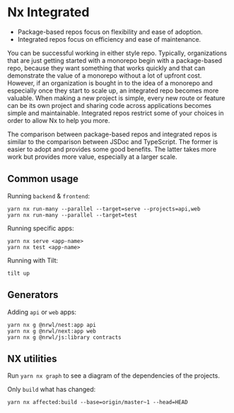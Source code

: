 # Nx Integrated

- Package-based repos focus on flexibility and ease of adoption. 
- Integrated repos focus on efficiency and ease of maintenance.

You can be successful working in either style repo. Typically, organizations that are just getting started with a monorepo begin with a package-based repo, because they want something that works quickly and that can demonstrate the value of a monorepo without a lot of upfront cost. However, if an organization is bought in to the idea of a monorepo and especially once they start to scale up, an integrated repo becomes more valuable. When making a new project is simple, every new route or feature can be its own project and sharing code across applications becomes simple and maintainable. Integrated repos restrict some of your choices in order to allow Nx to help you more.

The comparison between package-based repos and integrated repos is similar to the comparison between JSDoc and TypeScript. The former is easier to adopt and provides some good benefits. The latter takes more work but provides more value, especially at a larger scale.

## Common usage

Running `backend` & `frontend`:

```
yarn nx run-many --parallel --target=serve --projects=api,web
yarn nx run-many --parallel --target=test
```

Running specific apps:

```
yarn nx serve <app-name>
yarn nx test <app-name>
```

Running with Tilt:

```
tilt up
```

## Generators

Adding `api` or `web` apps:

```
yarn nx g @nrwl/nest:app api
yarn nx g @nrwl/next:app web
yarn nx g @nrwl/js:library contracts
```

## NX utilities

Run `yarn nx graph` to see a diagram of the dependencies of the projects.

Only `build` what has changed:

```
yarn nx affected:build --base=origin/master~1 --head=HEAD
```
